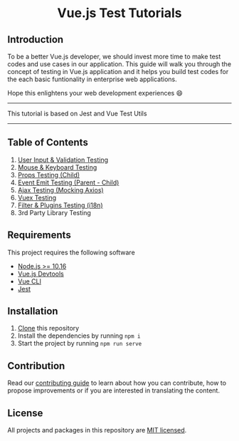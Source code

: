 <h1 align="center">Vue.js Test Tutorials</h1>

## Introduction

To be a better Vue.js developer, we should invest more time to make test codes and use cases in our application. This guide will walk you through the concept of testing in Vue.js application and it helps you build test codes for the each basic funtionality in enterprise web applications.

Hope this enlightens your web development experiences 😄

---
This tutorial is based on Jest and Vue Test Utils

---

## Table of Contents

1. [User Input & Validation Testing](./src/components/form/)
2. [Mouse & Keyboard Testing](./src/components/counter/)
3. [Props Testing (Child)](./src/components/props/)
4. [Event Emit Testing (Parent - Child)](./src/components/event-emit/)
5. [Ajax Testing (Mocking Axios)](./src/components/ajax/)
6. [Vuex Testing](./src/components/vuex/)
7. [Filter & Plugins Testing (i18n)]((./src/components/translation/))
8. 3rd Party Library Testing

## Requirements

This project requires the following software

- [Node.js >= 10.16](https://nodejs.org/en/)
- [Vue.js Devtools](https://chrome.google.com/webstore/detail/vuejs-devtools/nhdogjmejiglipccpnnnanhbledajbpd/related?hl=ko)
- [Vue CLI](https://cli.vuejs.org/guide/installation.html)
- [Jest](https://jestjs.io/docs/en/getting-started)

## Installation

1. [Clone](https://github.com/joshua1988/vue-test-tutorial.git) this repository
2. Install the dependencies by running `npm i`
3. Start the project by running `npm run serve`

## Contribution

Read our [contributing guide](./CONTRIBUTING.md) to learn about how you can contribute, how to propose improvements or if you are interested in translating the content.

## License

All projects and packages in this repository are [MIT licensed](./LICENSE).
